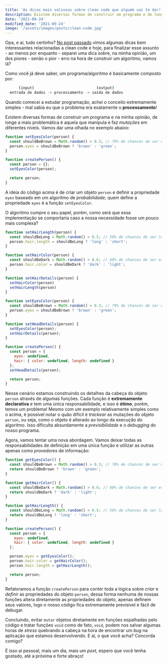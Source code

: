 ```yaml
---
title: 'As dicas mais valiosas sobre clean code que alguém vai te dar! - Parte 02'
description: Existem diversas formas de construir um programa e de longe a mais problemática é aquela que manipula e faz mutações em diferentes níveis. Nesse post vamos aprender a evitar essa abordagem de uma forma simples!
date: '2021-09-24'
modified_date: '2021-09-24'
image: '/assets/images/posts/clean-code.jpg'
---
```


Opa, e ai, tudo certinho? [No post passado](@@baseUrl@@/posts/02-as-dicas-mais-valiosas-sobre-clean-code-01) vimos algumas dicas bem interessantes relacionadas a clean code e hoje, para finalizar esse assunto - ao menos por enquanto - separei uma dica sobre, na minha opinião, um dos piores - senão o pior - erro na hora de construir um algoritmo, vamos lá?

Como você já deve saber, um programa/algoritmo é basicamente composto por:

```bash
      (input)                            (output)
  entrada de dados -> processamento -> saída de dados
```

Quando comecei a estudar programação, achei o conceito extremamente simples - mal sabia eu que o problema era exatamente o **processamento**!

Existem diversas formas de construir um programa e na minha opinião, de longe a mais problemática é aquela que manipula e faz *mutações* em diferentes níveis. Vamos dar uma olhada no exemplo abaixo:

```js
function setEyesColor(person) {
  const shouldBeBrown = Math.random() > 0.3; // 70% de chances de ser marrom;
  person.eyes = shouldBeBrown ? 'brown' : 'green';
}

function createPerson() {
  const person = {};
  setEyesColor(person);

  return person;
}
```

A ideia do código acima é de criar um objeto `person` e definir a propriedade `eyes` baseado em um algoritmo de *probabilidade*; quem define a propriedade `eyes` é a função `setEyesColor`.

O algoritmo cumpre o seu papel, porém, como será que essa implementação se comportaria caso a nossa necessidade fosse um pouco mais complexa?

```js
function setHairLength(person) {
  const shouldBeLong = Math.random() > 0.5; // 50% de chances de ser longo;
  person.hair.length = shouldBeLong ? 'long' : 'short';
}

function setHairColor(person) {
  const shouldBeDark = Math.random() > 0.6; // 60% de chances de ser escuro;
  person.hair.color = shouldBeDark ? 'dark' : 'light';
}

function setHairDetails(person) {
  setHairColor(person)
  setHairLength(person)
}

function setEyesColor(person) {
  const shouldBeBrown = Math.random() > 0.3; // 70% de chances de ser marrom;
  person.eyes = shouldBeBrown ? 'brown' : 'green';
}

function setHeadDetails(person) {
  setEyesColor(person);
  setHairDetails(person);
}

function createPerson() {
  const person = {
    eyes: undefined,
    hair: { color: undefined, length: undefined }
  };
  setHeadDetails(person);

  return person;
}
```

Nesse cenário estamos construindo os detalhes da cabeça do objeto `person` através de algumas funções. Cada função é **extremamente declarativa** e tem uma única responsabilidade, e isso é **ótimo**, porém, temos um problema!
Mesmo com um exemplo relativamente simples como o acima, é possível notar o quão difícil é *trackear* as mutações do objeto `person`, ou seja, como o objeto é alterado ao longo da execução do algoritmo. Isso dificulta absurdamente a *previsibilidade* e o *debugging* do nosso programa.

Agora, vamos tentar uma nova abordagem. Vamos deixar todas as responsabilidades de definição em uma única função e utilizar as outras apenas como *provedores* de informação:

```js
function getEyesColor() {
  const shouldBeBrown = Math.random() > 0.3; // 70% de chances de ser marrom;
  return shouldBeBrown ? 'brown' : 'green';
}

function getHairColor() {
  const shouldBeDark = Math.random() > 0.6; // 60% de chances de ser escuro;
  return shouldBeDark ? 'dark' : 'light';
}

function getHairLength() {
  const shouldBeLong = Math.random() > 0.5; // 50% de chances de ser longo;
  return shouldBeLong ? 'long' : 'short';
}

function createPerson() {
  const person = {
    eyes: undefined,
    hair: { color: undefined, length: undefined }
  };

  person.eyes = getEyesColor();
  person.hair.color = getHairColor();
  person.hair.length = getHairLength();

  return person;
}
```

Refatoramos a função `createPerson` para conter toda a lógica sobre *criar* e *definir* as propriedades do objeto `person`, dessa forma nenhuma de nossas funções altera diretamente as propriedades do objeto, apenas definem seus valores, logo o nosso código fica extremamente previsível e fácil de debugar.

Concluindo, evitar `mutar` objetos diretamente em funções espalhadas pelo código e tratar funções `void` como de fato, `void`, podem nos salvar algumas horas de *stress* quebrando a cabeça na hora de encontrar um *bug* na aplicação que estamos desenvolvendo.
E aí, o que você acha? Concorda comigo?

É isso aí pessoal, mais um dia, mais um *post*, espero que você tenha gostado, até a próxima e forte abraço!